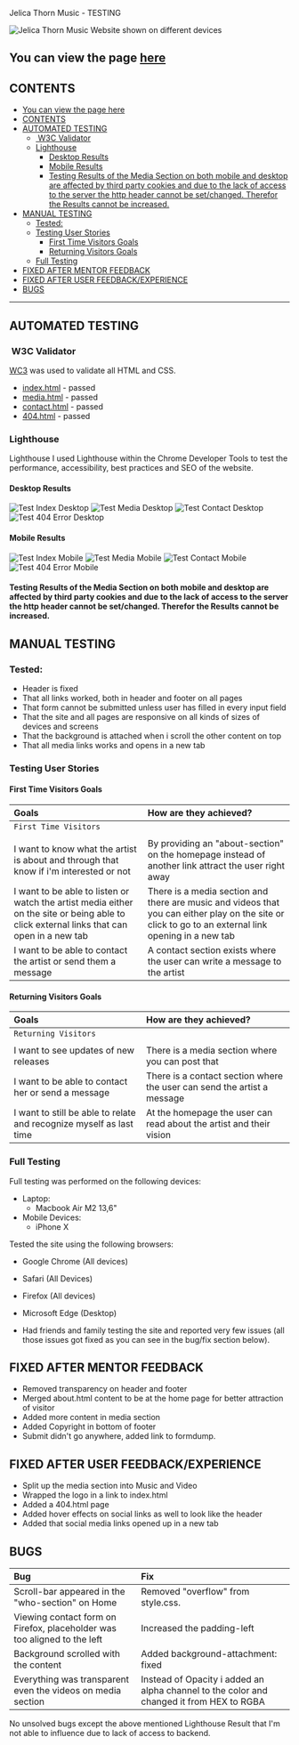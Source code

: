 Jelica Thorn Music - TESTING

![Jelica Thorn Music Website shown on different devices](docs/images/reponsive.png)

You can view the page [here](https://andreasawenlof.github.io/pp1-final/)
---

## CONTENTS

- [You can view the page here](#you-can-view-the-page-here)
- [CONTENTS](#contents)
- [AUTOMATED TESTING](#automated-testing)
  - [ W3C Validator](#w3c-validator)
  - [Lighthouse](#lighthouse)
    - [Desktop Results](#desktop-results)
    - [Mobile Results](#mobile-results)
    - [Testing Results of the Media Section on both mobile and desktop are affected by third party cookies and due to the lack of access to the server the http header cannot be set/changed. Therefor the Results cannot be increased.](#testing-results-of-the-media-section-on-both-mobile-and-desktop-are-affected-by-third-party-cookies-and-due-to-the-lack-of-access-to-the-server-the-http-header-cannot-be-setchanged-therefor-the-results-cannot-be-increased)
- [MANUAL TESTING](#manual-testing)
  - [Tested:](#tested)
  - [Testing User Stories](#testing-user-stories)
    - [First Time Visitors Goals](#first-time-visitors-goals)
    - [Returning Visitors Goals](#returning-visitors-goals)
  - [Full Testing](#full-testing)
- [FIXED AFTER MENTOR FEEDBACK](#fixed-after-mentor-feedback)
- [FIXED AFTER USER FEEDBACK/EXPERIENCE](#fixed-after-user-feedbackexperience)
- [BUGS](#bugs)

---

## AUTOMATED TESTING


###  W3C Validator
[WC3](https://validator.w3.org/) was used to validate all HTML and CSS.
- [index.html](https://andreasawenlof.github.io/pp1-final/index.html) - passed
- [media.html](https://andreasawenlof.github.io/pp1-final/media.html) - passed
- [contact.html](https://andreasawenlof.github.io/pp1-final/contact.html) - passed
- [404.html](https://andreasawenlof.github.io/pp1-final/404.html) - passed

### Lighthouse

Lighthouse
I used Lighthouse within the Chrome Developer Tools to test the performance, accessibility, best practices and SEO of the website.

#### Desktop Results
![Test Index Desktop](docs/images/test/test-index-desk.png)
![Test Media Desktop](docs/images/test/test-media-desk.png)
![Test Contact Desktop](docs/images/test/test-contact-desk.png)
![Test 404 Error Desktop](docs/images/test/test-404-desk.png)

#### Mobile Results
![Test Index Mobile](docs/images/test/test-index-mob.png)
![Test Media Mobile](docs/images/test/test-media-mob.png)
![Test Contact Mobile](docs/images/test/test-contact-mob.png)
![Test 404 Error Mobile](docs/images/test/test-404-mob.png)

#### Testing Results of the Media Section on both mobile and desktop are affected by third party cookies and due to the lack of access to the server the http header cannot be set/changed. Therefor the Results cannot be increased.

## MANUAL TESTING
### Tested:
- Header is fixed
- That all links worked, both in header and footer on all pages
- That form cannot be submitted unless user has filled in every input field
- That the site and all pages are responsive on all kinds of sizes of devices and screens
- That the background is attached when i scroll the other content on top
- That all media links works and opens in a new tab

### Testing User Stories

#### First Time Visitors Goals
| Goals | How are they achieved? |
| :--- | :--- |
| `First Time Visitors` |
|  |  |  |
| I want to know what the artist is about and through that know if i'm interested or not | By providing an "about-section" on the homepage instead of another link attract the user right away |
| I want to be able to listen or watch the artist media either on the site or being able to click external links that can open in a new tab | There is a media section and there are music and videos that you can either play on the site or click to go to an external link opening in a new tab |
| I want to be able to contact the artist or send them a message | A contact section exists where the user can write a message to the artist |

#### Returning Visitors Goals
| Goals | How are they achieved? |
| :--- | :--- |
| `Returning Visitors` |
|  |  |  |
| I want to see updates of new releases | There is a media section where you can post that |
| I want to be able to contact her or send a message | There is a contact section where the user can send the artist a message |
| I want to still be able to relate and recognize myself as last time | At the homepage the user can read about the artist and their vision |


### Full Testing
Full testing was performed on the following devices:

- Laptop:
  - Macbook Air M2 13,6"
- Mobile Devices:
  - iPhone X

Tested the site using the following browsers:
- Google Chrome (All devices)
- Safari  (All Devices)
- Firefox (All devices)
- Microsoft Edge (Desktop)

- Had friends and family testing the site and reported very few issues (all those issues got fixed as you can see in the bug/fix section below).

## FIXED AFTER MENTOR FEEDBACK
- Removed transparency on header and footer
- Merged about.html content to be at the home page for better attraction of visitor
- Added more content in media section
- Added Copyright in bottom of footer
- Submit didn't go anywhere, added link to formdump.

## FIXED AFTER USER FEEDBACK/EXPERIENCE
- Split up the media section into Music and Video
- Wrapped the logo in a link to index.html
- Added a 404.html page
- Added hover effects on social links as well to look like the header
- Added that social media links opened up in a new tab

## BUGS
| Bug | Fix |
| :--- | :--- |
| Scroll-bar appeared in the "who-section" on Home | Removed "overflow" from style.css. |
| Viewing contact form on Firefox, placeholder was too aligned to the left | Increased the padding-left |
| Background scrolled with the content | Added background-attachment: fixed |
| Everything was transparent even the videos on media section | Instead of Opacity i added an alpha channel to the color and changed it from HEX to RGBA |

No unsolved bugs except the above mentioned Lighthouse Result that I'm not able to influence due to lack of access to backend.